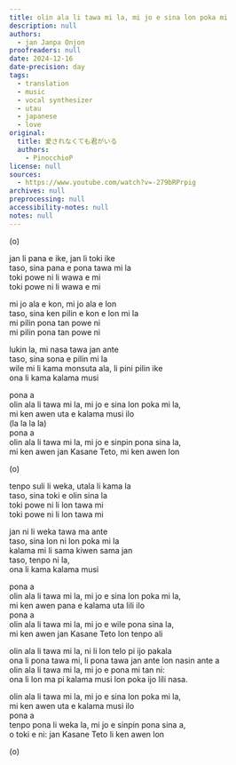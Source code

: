 ```yaml
---
title: olin ala li tawa mi la, mi jo e sina lon poka mi
description: null
authors:
  - jan Janpa Onjon
proofreaders: null
date: 2024-12-16
date-precision: day
tags:
  - translation
  - music
  - vocal synthesizer
  - utau
  - japanese
  - love
original:
  title: 愛されなくても君がいる
  authors:
    - PinocchioP
license: null
sources:
  - https://www.youtube.com/watch?v=-279bRPrpig
archives: null
preprocessing: null
accessibility-notes: null
notes: null
---
```


(o)

jan li pana e ike, jan li toki ike  \
taso, sina pana e pona tawa mi la  \
toki powe ni li wawa e mi  \
toki powe ni li wawa e mi

mi jo ala e kon, mi jo ala e lon  \
taso, sina ken pilin e kon e lon mi la  \
mi pilin pona tan powe ni  \
mi pilin pona tan powe ni

lukin la, mi nasa tawa jan ante  \
taso, sina sona e pilin mi la  \
wile mi li kama monsuta ala, li pini pilin ike  \
ona li kama kalama musi

pona a  \
olin ala li tawa mi la, mi jo e sina lon poka mi la,  \
mi ken awen uta e kalama musi ilo  \
(la la la la)  \
pona a  \
olin ala li tawa mi la, mi jo e sinpin pona sina la,  \
mi ken awen jan Kasane Teto, mi ken awen lon

(o)

tenpo suli li weka, utala li kama la  \
taso, sina toki e olin sina la  \
toki powe ni li lon tawa mi  \
toki powe ni li lon tawa mi

jan ni li weka tawa ma ante  \
taso, sina lon ni lon poka mi la  \
kalama mi li sama kiwen sama jan  \
taso, tenpo ni la,  \
ona li kama kalama musi

pona a  \
olin ala li tawa mi la, mi jo e sina lon poka mi la,  \
mi ken awen pana e kalama uta lili ilo  \
pona a  \
olin ala li tawa mi la, mi jo e wile pona sina la,  \
mi ken awen jan Kasane Teto lon tenpo ali

olin ala li tawa mi la, ni li lon telo pi ijo pakala  \
ona li pona tawa mi, li pona tawa jan ante lon nasin ante a  \
olin ala li tawa mi la, mi jo e pona mi tan ni:  \
ona li lon ma pi kalama musi lon poka ijo lili nasa.

olin ala li tawa mi la, mi jo e sina lon poka mi la,  \
mi ken awen uta e kalama musi ilo  \
pona a  \
tenpo pona li weka la, mi jo e sinpin pona sina a,  \
o toki e ni: jan Kasane Teto li ken awen lon

(o)
